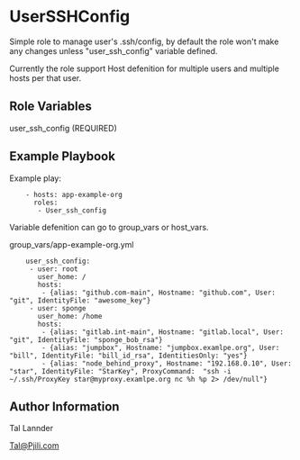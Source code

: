 UserSSHConfig
=========

Simple role to manage user's .ssh/config, by default the role won't make any changes unless "user_ssh_config" variable defined.

Currently the role support Host defenition for multiple users and multiple hosts per that user.


Role Variables
--------------

user_ssh_config (REQUIRED)


Example Playbook
----------------

Example play:
```
	- hosts: app-example-org
	  roles:
	   - User_ssh_config
```


Variable defenition can go to group_vars or host_vars.

group_vars/app-example-org.yml

```
	user_ssh_config:
	 - user: root
	   user_home: /
	   hosts:
		- {alias: "github.com-main", Hostname: "github.com", User: "git", IdentityFile: "awesome_key"}
	 - user: sponge
	   user_home: /home
	   hosts:
		- {alias: "gitlab.int-main", Hostname: "gitlab.local", User: "git", IdentityFile: "sponge_bob_rsa"}
		- {alias: "jumpbox", Hostname: "jumpbox.examlpe.org", User: "bill", IdentityFile: "bill_id_rsa", IdentitiesOnly: "yes"}
		- {alias: "node_behind_proxy", Hostname: "192.168.0.10", User: "star", IdentityFile: "StarKey", ProxyCommand:  "ssh -i ~/.ssh/ProxyKey star@myproxy.examlpe.org nc %h %p 2> /dev/null"}
```


Author Information
------------------

Tal Lannder

Tal@Pjili.com
